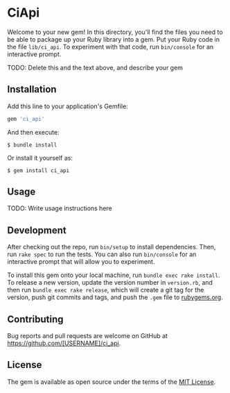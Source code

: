 # CiApi

Welcome to your new gem! In this directory, you'll find the files you need to be able to package up your Ruby library into a gem. Put your Ruby code in the file `lib/ci_api`. To experiment with that code, run `bin/console` for an interactive prompt.

TODO: Delete this and the text above, and describe your gem

## Installation

Add this line to your application's Gemfile:

```ruby
gem 'ci_api'
```

And then execute:

    $ bundle install

Or install it yourself as:

    $ gem install ci_api

## Usage

TODO: Write usage instructions here

## Development

After checking out the repo, run `bin/setup` to install dependencies. Then, run `rake spec` to run the tests. You can also run `bin/console` for an interactive prompt that will allow you to experiment.

To install this gem onto your local machine, run `bundle exec rake install`. To release a new version, update the version number in `version.rb`, and then run `bundle exec rake release`, which will create a git tag for the version, push git commits and tags, and push the `.gem` file to [rubygems.org](https://rubygems.org).

## Contributing

Bug reports and pull requests are welcome on GitHub at https://github.com/[USERNAME]/ci_api.


## License

The gem is available as open source under the terms of the [MIT License](https://opensource.org/licenses/MIT).
